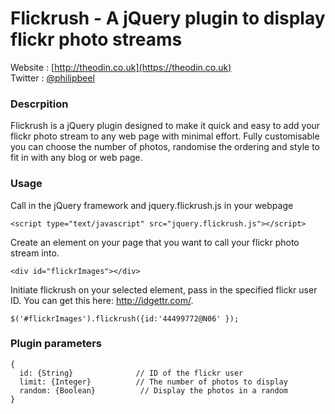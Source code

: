 # Flickrush - A jQuery plugin to display flickr photo streams

Website : [http://theodin.co.uk](https://theodin.co.uk)  
Twitter : [@philipbeel](https://twitter.com/philipbeel)

### Descrpition
Flickrush is a jQuery plugin designed to make it quick and easy to add your flickr photo stream to any web page with minimal effort. Fully customisable you can choose the number of photos, randomise the ordering and style to fit in with any blog or web page.

### Usage
Call in the jQuery framework and jquery.flickrush.js in your webpage

	<script type="text/javascript" src="jquery.flickrush.js"></script>

Create an element on your page that you want to call your flickr photo stream into.

	<div id="flickrImages"></div>

Initiate flickrush on your selected element, pass in the specified flickr user ID. You can get this here: <http://idgettr.com/>.

	$('#flickrImages').flickrush({id:'44499772@N06' });

### Plugin parameters

```
{
  id: {String}           	// ID of the flickr user 
  limit: {Integer}     	 	// The number of photos to display 
  random: {Boolean}          // Display the photos in a random 
}
```